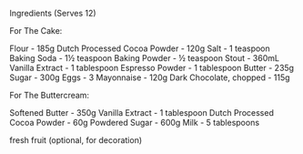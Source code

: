 Ingredients (Serves 12)

For The Cake:

Flour - 185g
Dutch Processed Cocoa Powder - 120g
Salt - 1 teaspoon
Baking Soda - 1½  teaspoon
Baking Powder - ½  teaspoon
Stout - 360mL
Vanilla Extract - 1 tablespoon
Espresso Powder - 1 tablespoon
Butter - 235g
Sugar - 300g
Eggs - 3
Mayonnaise - 120g
Dark Chocolate, chopped - 115g

For The Buttercream:

Softened Butter - 350g
Vanilla Extract - 1 tablespoon
Dutch Processed Cocoa Powder - 60g
Powdered Sugar - 600g
Milk - 5 tablespoons

fresh fruit (optional, for decoration)